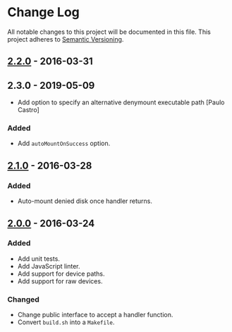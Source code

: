 # Change Log

All notable changes to this project will be documented in this file.
This project adheres to [Semantic Versioning](http://semver.org/).

## [2.2.0] - 2016-03-31

## 2.3.0 - 2019-05-09

* Add option to specify an alternative denymount executable path [Paulo Castro]

### Added

- Add `autoMountOnSuccess` option.

## [2.1.0] - 2016-03-28

### Added

- Auto-mount denied disk once handler returns.

## [2.0.0] - 2016-03-24

### Added

- Add unit tests.
- Add JavaScript linter.
- Add support for device paths.
- Add support for raw devices.

### Changed

- Change public interface to accept a handler function.
- Convert `build.sh` into a `Makefile`.

[2.2.0]: https://github.com/resin-io-modules/denymount/compare/v2.1.0...v2.2.0
[2.1.0]: https://github.com/resin-io-modules/denymount/compare/v2.0.0...v2.1.0
[2.0.0]: https://github.com/resin-io-modules/denymount/compare/v1.0.0...v2.0.0
